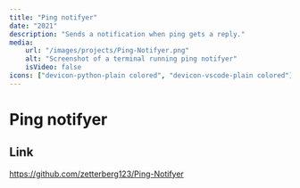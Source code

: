 ```yaml
---
title: "Ping notifyer"
date: "2021"
description: "Sends a notification when ping gets a reply."
media:
    url: "/images/projects/Ping-Notifyer.png"
    alt: "Screenshot of a terminal running ping notifyer"
    isVideo: false
icons: ["devicon-python-plain colored", "devicon-vscode-plain colored"]
---
```


# Ping notifyer

## Link
https://github.com/zetterberg123/Ping-Notifyer